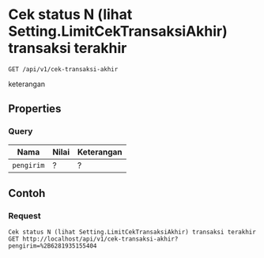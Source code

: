 # Cek status N (lihat Setting.LimitCekTransaksiAkhir) transaksi terakhir
```http
GET /api/v1/cek-transaksi-akhir
```
keterangan
## Properties
### Query
Nama  | Nilai | Keterangan
--- | --- | ---
<code>pengirim</code> | ? | ?

## Contoh

### Request
```http
Cek status N (lihat Setting.LimitCekTransaksiAkhir) transaksi terakhir
GET http://localhost/api/v1/cek-transaksi-akhir?pengirim=%2B6281935155404
```
